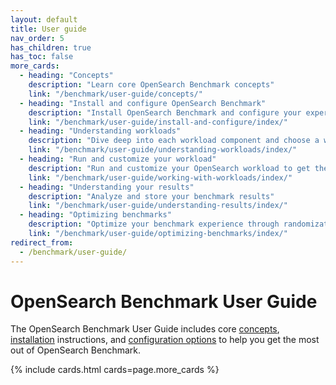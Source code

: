 ```yaml
---
layout: default
title: User guide
nav_order: 5
has_children: true
has_toc: false
more_cards:
  - heading: "Concepts"
    description: "Learn core OpenSearch Benchmark concepts"
    link: "/benchmark/user-guide/concepts/"
  - heading: "Install and configure OpenSearch Benchmark"
    description: "Install OpenSearch Benchmark and configure your experience"
    link: "/benchmark/user-guide/install-and-configure/index/"
  - heading: "Understanding workloads"
    description: "Dive deep into each workload component and choose a workload"
    link: "/benchmark/user-guide/understanding-workloads/index/"
  - heading: "Run and customize your workload"
    description: "Run and customize your OpenSearch workload to get the most accurate results"
    link: "/benchmark/user-guide/working-with-workloads/index/"  
  - heading: "Understanding your results"
    description: "Analyze and store your benchmark results"
    link: "/benchmark/user-guide/understanding-results/index/"  
  - heading: "Optimizing benchmarks"
    description: "Optimize your benchmark experience through randomization and best practices"
    link: "/benchmark/user-guide/optimizing-benchmarks/index/" 
redirect_from:
  - /benchmark/user-guide/
---
```


# OpenSearch Benchmark User Guide

The OpenSearch Benchmark User Guide includes core [concepts]({{site.url}}{{site.baseurl}}/benchmark/user-guide/concepts/), [installation]({{site.url}}{{site.baseurl}}/benchmark/installing-benchmark/) instructions, and [configuration options]({{site.url}}{{site.baseurl}}/benchmark/configuring-benchmark/) to help you get the most out of OpenSearch Benchmark.


{% include cards.html cards=page.more_cards %}